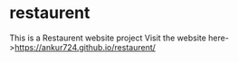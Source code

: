 # restaurent
This is a Restaurent website project
Visit the website here->https://ankur724.github.io/restaurent/
